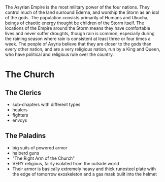 The Asyrian Empire is the most military power of the four nations. They control much of the land surround Ederna, and worship the Storm as an idol of the gods. The population consists primarily of Humans and Ukucha, beings of chaotic energy thought be children of the Storm itself. The locations of the Empire around the Storm means they have comfortable lives and never suffer droughts, though rain is common, especially during the raining season where rain is consistent at least three or four times a week. The people of Asyria believe that they are closer to the gods than every other nation, and are a very religious nation, run by a King and Queen, who have political and religious rule over the country.


# The Church

## The Clerics

- sub-chapters with different types
- healers
- fighters
- envoys

## The Paladins

- big suits of powered armor
- halberd guns
- "The Right Arm of the Church"
- VERY religious, fairly isolated from the outside world
- Their armor is basically extremely heavy and thick runesteel plate with the edge of tomorrow exoskeleton and a gas mask built into the helmet